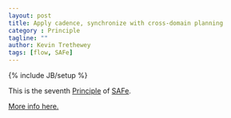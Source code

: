 ```yaml
---
layout: post
title: Apply cadence, synchronize with cross-domain planning
category : Principle
tagline: ""
author: Kevin Trethewey
tags: [flow, SAFe]
---
```

{% include JB/setup %}

This is the seventh [Principle](/principles.html) of [SAFe](/archetype/SAFe/).

[More info here.](http://scaledagileframework.com/apply-cadence-synchronize-with-cross-domain-planning/)


